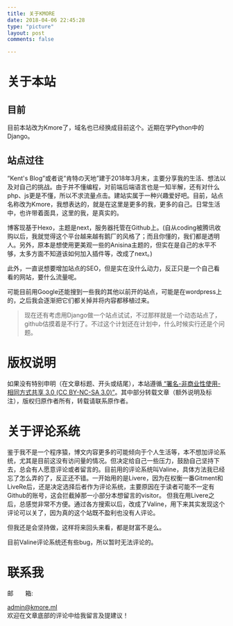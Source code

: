 ```yaml
---
title: 关于KMORE
date: 2018-04-06 22:45:28
type: "picture"
layout: post
comments: false

---
```

# 关于本站
## 目前
目前本站改为Kmore了，域名也已经换成目前这个。近期在学Python中的Django。

## 站点过往
“Kent's Blog”或者说“肯特の天地”建于2018年3月末，主要分享我的生活、想法以及对自己的挑战。由于并不懂编程，对前端后端语言也是一知半解，还有对什么php、js更是不懂，所以不求流量点击。建站实属于一种兴趣爱好吧。目前，站点名称改为Kmore，我想表达的，就是在这里是更多的我，更多的自己。日常生活中，也许带着面具，这里的我，是真实的。

博客现基于Hexo，主题是next，服务器托管在Github上。(自从coding被腾讯收购以后，我就觉得这个平台越来越有鹅厂的风格了；而且你懂的，我们都是透明人。另外，原本是想使用更美观一些的Anisina主题的，但实在是自己的水平不够，太多方面不知道该如何加入插件等，改成了next。)

此外，一直说想要增加站点的SEO，但是实在没什么动力，反正只是一个自己看看的网站，要什么流量呢。

可能目前用Google还能搜到一些我的其他以前开的站点，可能是在wordpress上的，之后我会逐渐把它们都关掉并将内容都移植过来。

>现在还有考虑用Django做一个站点试试，不过那样就是一个动态站点了，github估摸着是不行了。不过这个计划还在计划中，什么时候实行还是个问题。

# 版权说明
如果没有特别申明（在文章标题、开头或结尾），本站遵循<a href="https://creativecommons.org/licenses/by-nc-nd/3.0/" target="_blank"> “署名-非商业性使用-相同方式共享 3.0 (CC BY-NC-SA 3.0)”</a>。其中部分转载文章（额外说明及标注），版权归原作者所有，转载请联系原作者。


# 关于评论系统
鉴于我不是一个程序猿，博文内容更多的可能倾向于个人生活等，本不想加评论系统，尤其是目前这没有访问量的情况。但决定给自己一些压力，鼓励自己坚持下去，总会有人愿意评论或者留言的。目前用的评论系统叫Valine，具体方法我已经忘了怎么弄的了，反正还不错。一开始用的是Livere，因为在权衡一番Gitment和LiveRe后，还是决定选择后者作为评论系统，主要原因在于读者可能不一定有Github的账号，这会拦截掉那一小部分本想留言的visitor。
但我在用Livere之后，总感觉非常不方便。通过各方搜索以后，改成了Valine，用下来其实发现这个评论可以关了，因为真的这个站既不盈利也没有人评论。

但我还是会坚持做，这样将来回头来看，都是财富不是么。

目前Valine评论系统还有些bug，所以暂时无法评论的。

# 联系我
邮 &nbsp; &nbsp; &nbsp; 箱:   <div mailto = "admin@kmore.ml">admin@kmore.ml</div>
欢迎在文章底部的评论中给我留言及提建议！
